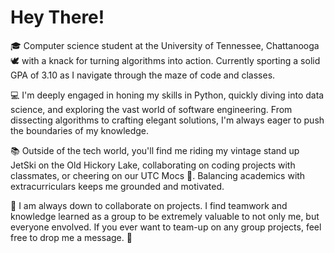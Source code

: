 # **Hey There!**

🎓 Computer science student at the University of Tennessee, Chattanooga 🕊️ with a knack for turning algorithms into action. Currently sporting a solid GPA of 3.10 as I navigate through the maze of code and classes.

💻 I'm deeply engaged in honing my skills in Python, quickly diving into data science, and exploring the vast world of software engineering. From dissecting algorithms to crafting elegant solutions, I'm always eager to push the boundaries of my knowledge.

📚 Outside of the tech world, you'll find me riding my vintage stand up JetSki on the Old Hickory Lake, collaborating on coding projects with classmates, or cheering on our UTC Mocs 🏈. Balancing academics with extracurriculars keeps me grounded and motivated.

🚀 I am always down to collaborate on projects. I find teamwork and knowledge learned as a group to be extremely valuable to not only me, but everyone envolved. If you ever want to team-up on any group projects, feel free to drop me a message. 🌟
